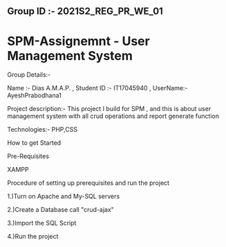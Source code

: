 ## Group ID :- 2021S2_REG_PR_WE_01
# SPM-Assignemnt - User Management System

Group Details:-

Name :- Dias A.M.A.P. , Student ID :- IT17045940 , UserName:- AyeshPrabodhana1

Project description:-
This project I build for SPM , and this is about user management system with all crud operations and report generate function

Technologies:-
PHP,CSS

How to get Started

Pre-Requisites

XAMPP

Procedure of setting up prerequisites and run the project

1.)Turn on Apache and My-SQL servers

2.)Create a Database call "crud-ajax" 

3.)Import the SQL Script

4.)Run the project
